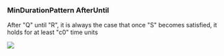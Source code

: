 ### MinDurationPattern AfterUntil

After "Q" until "R", it is always the case that once "S" becomes satisfied, it holds for at least "c0" time units

![](/img/patterns/MinDurationPattern_AfterUntil.svg)
